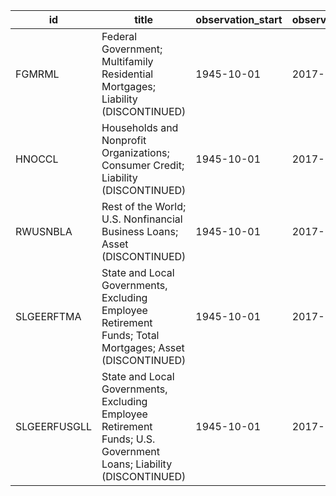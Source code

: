 | id           | title                                                                                                             | observation_start   | observation_end   |
|--------------|-------------------------------------------------------------------------------------------------------------------|---------------------|-------------------|
| FGMRML       | Federal Government; Multifamily Residential Mortgages; Liability (DISCONTINUED)                                   | 1945-10-01          | 2017-10-01        |
| HNOCCL       | Households and Nonprofit Organizations; Consumer Credit; Liability (DISCONTINUED)                                 | 1945-10-01          | 2017-10-01        |
| RWUSNBLA     | Rest of the World; U.S. Nonfinancial Business Loans; Asset (DISCONTINUED)                                         | 1945-10-01          | 2017-10-01        |
| SLGEERFTMA   | State and Local Governments, Excluding Employee Retirement Funds; Total Mortgages; Asset (DISCONTINUED)           | 1945-10-01          | 2017-10-01        |
| SLGEERFUSGLL | State and Local Governments, Excluding Employee Retirement Funds; U.S. Government Loans; Liability (DISCONTINUED) | 1945-10-01          | 2017-10-01        |